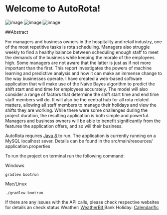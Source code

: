 ﻿# Welcome to AutoRota!
 ![image](https://user-images.githubusercontent.com/32462433/150614738-24355d69-9dfe-4811-8a8e-60a695ce04e3.png)
![image](https://user-images.githubusercontent.com/32462433/150614742-45f19e5e-0aaf-4139-84dd-0f0e76a7483c.png)
![image](https://user-images.githubusercontent.com/32462433/150614758-627b42bd-3308-4824-a44c-6a4d993f5a46.png)

 ##Abstract

For managers and business owners in the hospitality and retail industry, one of the most repetitive tasks is rota scheduling. Managers also struggle weekly to find a healthy balance between scheduling enough staff to meet the demands of the business while keeping the morale of the employees high. Some managers are not aware that the latter is just as if not more important than the first. This report investigates the powers of machine learning and predictive analysis and how it can make an immense change to the way businesses operate. I have created a web-based software application that will make use of the Naïve Bayes algorithm to predict the shift start and end time for employees accurately. The model will also consider a range of factors that determine the shift start time and end time staff members will do. It will also be the central hub for all rota related matters, allowing all staff members to manage their holidays and view the shifts they are working. While there were some challenges during the project duration, the resulting application is both simple and powerful. Managers and business owners will be able to benefit significantly from the features the application offers, and so will their business.


AutoRota requires [Java 8 ](https://www.oracle.com/java/technologies/javase-jdk8-downloads.html) to run.
The application is currently running on a MySQL localhost sever. 
Details can be found in the src/main/resources/ application.properties

To run the project on terminal run the following command:

Windows
```
gradlew bootrun
```

Mac/Linux
```
./gradlew bootrun
```

If there are any issues with the API calls, please check respective websites for details an check status
Weather: [WeatherBit ](https://www.weatherbit.io/)
Bank Holiday:  [Calendarific](https://www.weatherbit.io/)
